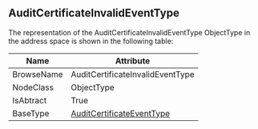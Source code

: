 <!-- objecttype -->
## AuditCertificateInvalidEventType
  
The representation of the AuditCertificateInvalidEventType ObjectType in the address space is shown in the following table:  

|Name|Attribute|
|---|---|
|BrowseName|AuditCertificateInvalidEventType|
|NodeClass|ObjectType|
|IsAbtract|True|
|BaseType|[AuditCertificateEventType](../../../Part5/ObjectTypes/AuditCertificateEventType/readme.md)|

